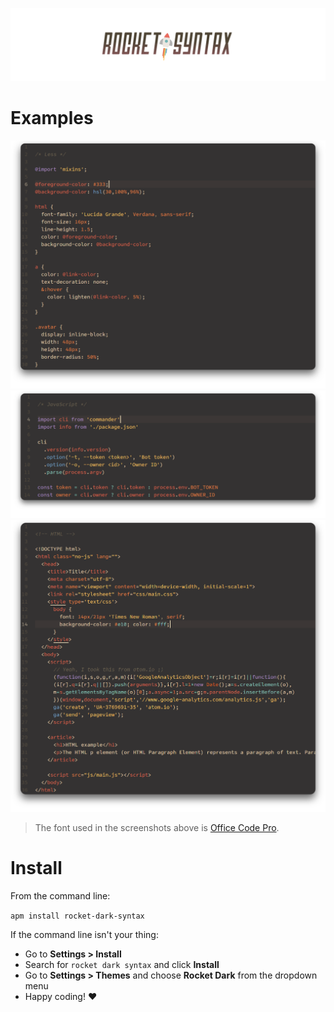 ![Logo](https://raw.githubusercontent.com/pfist/rocket-dark-syntax/master/assets/logo.png)

# Examples
![Example Less](https://raw.githubusercontent.com/pfist/rocket-dark-syntax/master/assets/example-less.png)
![Example JS](https://raw.githubusercontent.com/pfist/rocket-dark-syntax/master/assets/example-js.png)
![Example HTML](https://raw.githubusercontent.com/pfist/rocket-dark-syntax/master/assets/example-html.png)

> The font used in the screenshots above is [Office Code Pro](https://github.com/nathco/Office-Code-Pro).

# Install

From the command line:

`apm install rocket-dark-syntax`

If the command line isn't your thing:

- Go to **Settings > Install**
- Search for `rocket dark syntax` and click **Install**
- Go to **Settings > Themes** and choose **Rocket Dark** from the dropdown menu
- Happy coding! ♥
